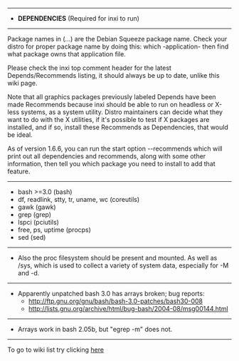 
---

  * **DEPENDENCIES** (Required for inxi to run)

---


Package names in (...) are the Debian Squeeze package name. Check your distro for proper package name by doing this: which -application- then find what package owns that application file.

Please check the inxi top comment header for the latest Depends/Recommends listing, it should always be up to date, unlike this wiki page.

Note that all graphics packages previously labeled Depends have been made Recommends because inxi should be able to run on headless or X-less systems, as a system utility. Distro maintainers can decide what they want to do with the X utilities, if it's possible to test if X packages are installed, and if so, install these Recommends as Dependencies, that would be ideal.

As of version 1.6.6, you can run the start option --recommends which will print out all dependencies and recommends, along with some other information, then tell you which package you need to install to add that feature.


---


  * bash >=3.0 (bash)
  * df, readlink, stty, tr, uname, wc (coreutils)
  * gawk (gawk)
  * grep (grep)
  * lspci (pciutils)
  * free, ps, uptime (procps)
  * sed (sed)

---

  * Also the proc filesystem should be present and mounted. As well as /sys, which is used to collect a variety of system data, especially for -M and -d.

---

  * Apparently unpatched bash 3.0 has arrays broken; bug reports:
    * http://ftp.gnu.org/gnu/bash/bash-3.0-patches/bash30-008
    * http://lists.gnu.org/archive/html/bug-bash/2004-08/msg00144.html

---

  * Arrays work in bash 2.05b, but "egrep -m" does not.


---

To go to wiki list  try clicking
[here](http://code.google.com/p/inxi/w/list)